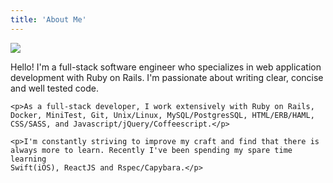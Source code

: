```yaml
---
title: 'About Me'
---
```


<div class='row'>
  <div class='col-xs-4'>
    <img class='img-thumbnail' src='http://www.gravatar.com/avatar/33fb94aaf101d57b58cd1a8b0b006a5f.jpg?s=300'>
  </div>

  <div class='col-xs-8'>
    <p>Hello! I'm a full-stack software engineer who specializes in web
    application development with Ruby on Rails. I'm passionate about writing
    clear, concise and well tested code.</p>

    <p>As a full-stack developer, I work extensively with Ruby on Rails,
    Docker, MiniTest, Git, Unix/Linux, MySQL/PostgresSQL, HTML/ERB/HAML,
    CSS/SASS, and Javascript/jQuery/Coffeescript.</p>

    <p>I'm constantly striving to improve my craft and find that there is
    always more to learn. Recently I've been spending my spare time learning
    Swift(iOS), ReactJS and Rspec/Capybara.</p>
  </div>
</div>
